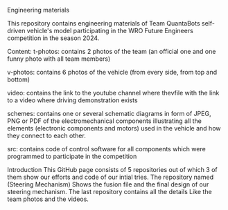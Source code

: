 Engineering materials

This repository contains engineering materials of Team QuantaBots self-driven vehicle's model participating in the WRO Future Engineers competition in the season 2024.

Content:
t-photos: contains 2 photos of the team (an official one and one funny photo with all team members)

v-photos: contains 6 photos of the vehicle (from every side, from top and bottom)

video: contains the link to the youtube channel where thevfile with the link to a video where driving demonstration exists

schemes: contains one or several schematic diagrams in form of JPEG, PNG or PDF of the electromechanical components illustrating all the elements (electronic components and motors) used in the vehicle and how they connect to each other.

src: contains code of control software for all components which were programmed to participate in the competition


Introduction
This GitHub page consists of 5 repositories out of which 3 of them show our efforts and code of our intial tries. The repository named (Steering Mechanism) Shows the fusion file and the final design of our steering mechanism. The last repository contains all the details Like the team photos and the videos.

<!---
QuantaBots/QuantaBots is a ✨ special ✨ repository because its `README.md` (this file) appears on your GitHub profile.
You can click the Preview link to take a look at your changes.
--->
